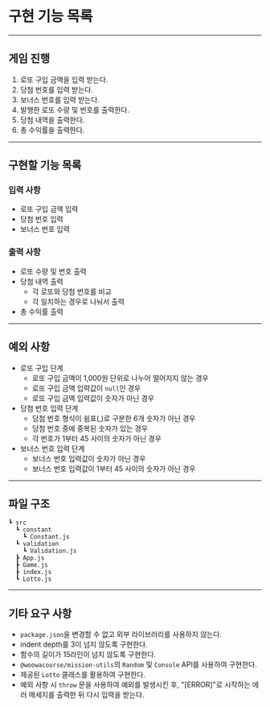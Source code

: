 # 구현 기능 목록

---
## 게임 진행

1. 로또 구입 금액을 입력 받는다.
2. 당첨 번호를 입력 받는다.
3. 보너스 번호를 입력 받는다.
4. 발행한 로또 수량 및 번호를 출력한다.
5. 당첨 내역을 출력한다.
6. 총 수익률을 출력한다.

---
## 구현할 기능 목록
### 입력 사항
- 로또 구입 금액 입력
- 당첨 번호 입력
- 보너스 번호 입력

### 출력 사항
- 로또 수량 및 번호 출력
- 당첨 내역 출력
  - 각 로또와 당첨 번호를 비교
  - 각 일치하는 경우로 나눠서 출력
- 총 수익률 출력

---
## 예외 사항
- 로또 구입 단계
  - 로또 구입 금액이 1,000원 단위로 나누어 떨어지지 않는 경우
  - 로또 구입 금액 입력값이 `null`인 경우
  - 로또 구입 금액 입력값이 숫자가 아닌 경우
- 당첨 번호 입력 단계
  - 당첨 번호 형식이 쉼표(,)로 구분한 6개 숫자가 아닌 경우
  - 당첨 번호 중에 중복된 숫자가 있는 경우
  - 각 번호가 1부터 45 사이의 숫자가 아닌 경우
- 보너스 번호 입력 단계
  - 보너스 번호 입력값이 숫자가 아닌 경우
  - 보너스 번호 입력값이 1부터 45 사이의 숫자가 아닌 경우

---
## 파일 구조
```
┗ src
  ┗ constant
    ┗ Constant.js
  ┗ validation
    ┗ Validation.js
  ┣ App.js
  ┣ Game.js
  ┣ index.js
  ┗ Lotto.js
```

---
## 기타 요구 사항
- `package.json`을 변경할 수 없고 외부 라이브러리를 사용하지 않는다.
- indent depth를 3이 넘지 않도록 구현한다.
- 함수의 길이가 15라인이 넘지 않도록 구현한다.
- `@woowacourse/mission-utils`의 `Random` 및 `Console` API를 사용하여 구현한다.
- 제공된 `Lotto` 클래스를 활용하여 구현한다.
- 예외 사항 시 `throw` 문을 사용하여 예외를 발생시킨 후, "[ERROR]"로 시작하는 에러 메세지를 출력한 뒤 다시 입력을 받는다.
